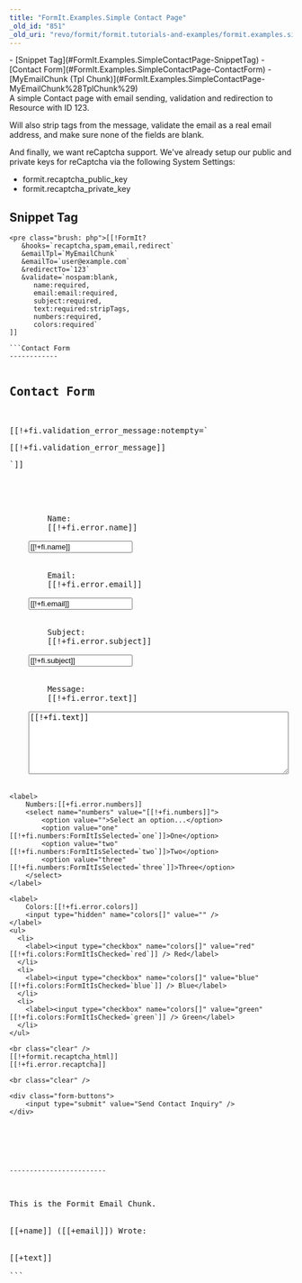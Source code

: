 ```yaml
---
title: "FormIt.Examples.Simple Contact Page"
_old_id: "851"
_old_uri: "revo/formit/formit.tutorials-and-examples/formit.examples.simple-contact-page"
---
```


<div>- [Snippet Tag](#FormIt.Examples.SimpleContactPage-SnippetTag)
- [Contact Form](#FormIt.Examples.SimpleContactPage-ContactForm)
- [MyEmailChunk (Tpl Chunk)](#FormIt.Examples.SimpleContactPage-MyEmailChunk%28TplChunk%29)

</div>A simple Contact page with email sending, validation and redirection to Resource with ID 123.

Will also strip tags from the message, validate the email as a real email address, and make sure none of the fields are blank.

And finally, we want reCaptcha support. We've already setup our public and private keys for reCaptcha via the following System Settings:

- formit.recaptcha\_public\_key
- formit.recaptcha\_private\_key

Snippet Tag
-----------

```
<pre class="brush: php">[[!FormIt?
   &hooks=`recaptcha,spam,email,redirect`
   &emailTpl=`MyEmailChunk`
   &emailTo=`user@example.com`
   &redirectTo=`123`
   &validate=`nospam:blank,
      name:required,
      email:email:required,
      subject:required,
      text:required:stripTags,
      numbers:required,
      colors:required`
]]

```Contact Form
------------

```
<pre class="brush: php"><h2>Contact Form</h2>

[[!+fi.validation_error_message:notempty=`<p>[[!+fi.validation_error_message]]</p>`]]

<form action="[[~[[*id]]]]" method="post" class="form">
    <input type="hidden" name="nospam" value="" />

    <label for="name">
        Name:
        <span class="error">[[!+fi.error.name]]</span>
    </label>
    <input type="text" name="name" id="name" value="[[!+fi.name]]" />

    <label for="email">
        Email:
        <span class="error">[[!+fi.error.email]]</span>
    </label>
    <input type="text" name="email" id="email" value="[[!+fi.email]]" />

    <label for="subject">
        Subject:
        <span class="error">[[!+fi.error.subject]]</span>
    </label>
    <input type="text" name="subject" id="subject" value="[[!+fi.subject]]" />

    <label for="text">
        Message:
        <span class="error">[[!+fi.error.text]]</span>
    </label>
    <textarea name="text" id="text" cols="55" rows="7" value="[[!+fi.text]]">[[!+fi.text]]</textarea>


    <label>
        Numbers:[[+fi.error.numbers]]
        <select name="numbers" value="[[!+fi.numbers]]">
            <option value="">Select an option...</option>
            <option value="one" [[!+fi.numbers:FormItIsSelected=`one`]]>One</option>
            <option value="two" [[!+fi.numbers:FormItIsSelected=`two`]]>Two</option>
            <option value="three" [[!+fi.numbers:FormItIsSelected=`three`]]>Three</option>
        </select>
    </label>

    <label>
        Colors:[[!+fi.error.colors]]
        <input type="hidden" name="colors[]" value="" />
    </label>
    <ul>
      <li>
        <label><input type="checkbox" name="colors[]" value="red" [[!+fi.colors:FormItIsChecked=`red`]] /> Red</label>
      </li>
      <li>
        <label><input type="checkbox" name="colors[]" value="blue" [[!+fi.colors:FormItIsChecked=`blue`]] /> Blue</label>
      </li>
      <li>
        <label><input type="checkbox" name="colors[]" value="green" [[!+fi.colors:FormItIsChecked=`green`]] /> Green</label>
      </li>
    </ul>

    <br class="clear" />
    [[!+formit.recaptcha_html]]
    [[!+fi.error.recaptcha]]

    <br class="clear" />

    <div class="form-buttons">
        <input type="submit" value="Send Contact Inquiry" />
    </div>
</form>

```MyEmailChunk (Tpl Chunk)
------------------------

```
<pre class="brush: php">This is the Formit Email Chunk.

<br />[[+name]] ([[+email]]) Wrote: <br />

[[+text]]

```